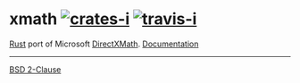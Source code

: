 xmath [![crates-i][]][crates-a] [![travis-i][]][travis-a]
========
[Rust][] port of Microsoft [DirectXMath][]. [Documentation][doc]

--------

[BSD 2-Clause](LICENSE.md)

[Rust]: http://rust-lang.org
[DirectXMath]: https://msdn.microsoft.com/en-us/library/windows/desktop/hh437833(v=vs.85).aspx
[doc]: https://simnalamburt.github.io/xmath/

[crates-i]: https://img.shields.io/crates/v/xmath.svg
[crates-a]: https://crates.io/crates/xmath
[travis-i]: https://travis-ci.org/simnalamburt/xmath.svg?branch=master
[travis-a]: https://travis-ci.org/simnalamburt/xmath
